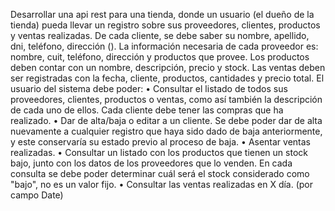 Desarrollar una api rest para una tienda, donde un usuario (el dueño de la tienda) pueda llevar un registro sobre sus proveedores, clientes, productos y ventas realizadas.
De cada cliente, se debe saber su nombre, apellido, dni, teléfono, dirección ().
La información necesaria de cada proveedor es: nombre, cuit, teléfono, dirección y productos que provee.
Los productos deben contar con un nombre, descripción, precio y stock.
Las ventas deben ser registradas con la fecha, cliente, productos, cantidades y precio total.
El usuario del sistema debe poder:
•	Consultar el listado de todos sus proveedores, clientes, productos o ventas, como así también la descripción de cada uno de ellos. Cada cliente debe tener las compras que ha realizado.
•	Dar de alta/baja o editar a un cliente. Se debe poder dar de alta nuevamente a cualquier registro que haya sido dado de baja anteriormente, y este conservaría su estado previo al proceso de baja.
•	Asentar ventas realizadas.
•	Consultar un listado con los productos que tienen un stock bajo, junto con los datos de los proveedores que lo venden. En cada consulta se debe poder determinar cuál será el stock considerado como "bajo", no es un valor fijo.
•	Consultar las ventas realizadas en X día. (por campo Date) 
